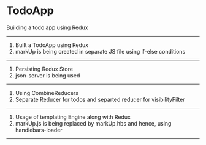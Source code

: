 # TodoApp
Building a todo app using Redux

----------------------------------------------------------------------------------------------------------------------------------------------

1. Built a TodoApp using Redux 
2. markUp is being created in separate JS file using if-else conditions

----------------------------------------------------------------------------------------------------------------------------------------------

1. Persisting Redux Store
2. json-server is being used

----------------------------------------------------------------------------------------------------------------------------------------------

1. Using CombineReducers
2. Separate Reducer for todos and separted reducer for visibilityFilter

----------------------------------------------------------------------------------------------------------------------------------------------

1. Usage of templating Engine along with Redux
2. markUp.js is being replaced by markUp.hbs and hence, using handlebars-loader

----------------------------------------------------------------------------------------------------------------------------------------------
